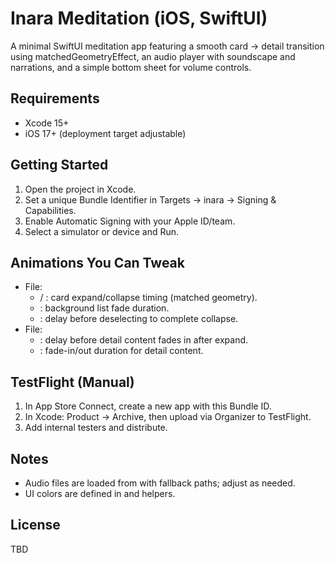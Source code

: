 # Inara Meditation (iOS, SwiftUI)

A minimal SwiftUI meditation app featuring a smooth card → detail transition using matchedGeometryEffect, an audio player with soundscape and narrations, and a simple bottom sheet for volume controls.

## Requirements
- Xcode 15+
- iOS 17+ (deployment target adjustable)

## Getting Started
1. Open the project in Xcode.
2. Set a unique Bundle Identifier in Targets → inara → Signing & Capabilities.
3. Enable Automatic Signing with your Apple ID/team.
4. Select a simulator or device and Run.

## Animations You Can Tweak
- File: 
  -  / : card expand/collapse timing (matched geometry).
  - : background list fade duration.
  - : delay before deselecting to complete collapse.
- File: 
  - : delay before detail content fades in after expand.
  - : fade-in/out duration for detail content.

## TestFlight (Manual)
1. In App Store Connect, create a new app with this Bundle ID.
2. In Xcode: Product → Archive, then upload via Organizer to TestFlight.
3. Add internal testers and distribute.

## Notes
- Audio files are loaded from  with fallback paths; adjust as needed.
- UI colors are defined in  and  helpers.

## License
TBD
